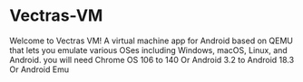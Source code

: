 # Vectras-VM
Welcome to Vectras VM! A virtual machine app for Android based on QEMU that lets you emulate various OSes including Windows, macOS, Linux, and Android.
you will need Chrome OS 106 to 140 Or Android 3.2 to Android 18.3 Or Android Emu

